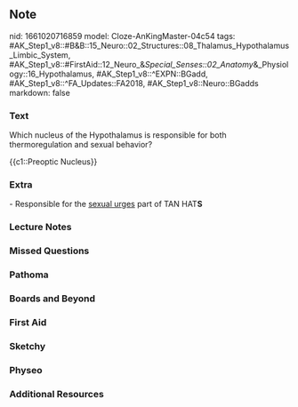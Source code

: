 ## Note
nid: 1661020716859
model: Cloze-AnKingMaster-04c54
tags: #AK_Step1_v8::#B&B::15_Neuro::02_Structures::08_Thalamus_Hypothalamus_Limbic_System, #AK_Step1_v8::#FirstAid::12_Neuro_&_Special_Senses::02_Anatomy_&_Physiology::16_Hypothalamus, #AK_Step1_v8::^EXPN::BGadd, #AK_Step1_v8::^FA_Updates::FA2018, #AK_Step1_v8::Neuro::BGadds
markdown: false

### Text
Which nucleus of the Hypothalamus is responsible for both
thermoregulation and sexual behavior?
<div>
  {{c1::Preoptic Nucleus}}
</div>

### Extra
<div>
  - Responsible for the <u>sexual urges</u> part of TAN HAT<b>S</b>
</div>

### Lecture Notes


### Missed Questions


### Pathoma


### Boards and Beyond


### First Aid


### Sketchy


### Physeo


### Additional Resources


